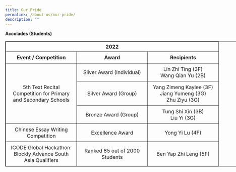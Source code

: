 ```yaml
---
title: Our Pride
permalink: /about-us/our-pride/
description: ""
---
```

<b>Accolades (Students)</b>
<br>

<table style="border: 1px solid rgb(42, 42, 42); width: 773px;"><tr>
<td width="623" colspan="3" style="padding: 5px; text-align: center; border: 1px solid rgb(42, 42, 42);"><b>2022</b></td></tr>
<tr>
<td width="208" style="padding: 8px; text-align: center; border: 1px solid rgb(42, 42, 42);"><b>Event / Competition</b></td>
<td width="208" style="padding: 8px; text-align: center; border: 1px solid rgb(42, 42, 42);"><b>Award</b></td>
<td width="208" class="" style="padding: 8px; text-align: center; border: 1px solid rgb(42, 42, 42);"><b>Recipients</b></td></tr>
<tr>
<td width="208" rowspan="3" style="padding: 8px; text-align: center; vertical-align: middle; border: 1px solid rgb(42, 42, 42);">5th Text Recital Competition for Primary and Secondary Schools</td>
<td width="208" style="padding: 8px; text-align: center; vertical-align: middle; border: 1px solid rgb(42, 42, 42);">Silver Award (Individual)</td>
<td width="208" style="padding: 8px; text-align: center; vertical-align: middle; border: 1px solid rgb(42, 42, 42);">Lin Zhi Ting (3F)<br>Wang Qian Yu (2B)</td></tr>
<tr>
<td width="208" style="padding: 8px; text-align: center; vertical-align: middle; border: 1px solid rgb(42, 42, 42);">Silver Award (Group)</td>
<td width="208" style="padding: 8px; text-align: center; vertical-align: middle; border: 1px solid rgb(42, 42, 42);">Yang Zimeng Kaylee (3F)<br>Jiang Yumeng (3G)<br>Zhu Ziyu (3G)</td></tr>
<tr>
<td width="208" style="padding: 8px; text-align: center; vertical-align: middle; border: 1px solid rgb(42, 42, 42);">Bronze Award (Group)</td>
<td width="208" style="padding: 8px; text-align: center; vertical-align: middle; border: 1px solid rgb(42, 42, 42);">Tung Shi Xin (3B)<br>Liu Yi (3G)</td></tr>
<tr>
<td width="208" style="padding: 8px; text-align: center; vertical-align: middle; border: 1px solid rgb(42, 42, 42);">Chinese Essay Writing Competition</td>
<td width="208" style="padding: 8px; text-align: center; vertical-align: middle; border: 1px solid rgb(42, 42, 42);">Excellence Award</td>
<td width="208" style="padding: 8px; text-align: center; vertical-align: middle; border: 1px solid rgb(42, 42, 42);">Yong Yi Lu (4F)</td></tr>
<tr>
<td width="208" style="padding: 8px; text-align: center; vertical-align: middle; border: 1px solid rgb(42, 42, 42);">ICODE Global Hackathon: Blockly Advance South Asia Qualifiers</td>
<td width="208" style="padding: 8px; text-align: center; vertical-align: middle; border: 1px solid rgb(42, 42, 42);">Ranked 85 out of 2000 Students</td>
<td width="208" style="padding: 8px; text-align: center; vertical-align: middle; border: 1px solid rgb(42, 42, 42);">Ben Yap Zhi Leng (5F)</td></tr>
</table>